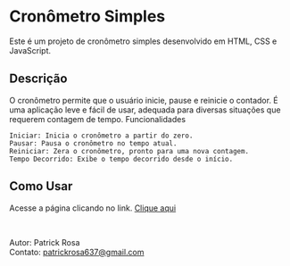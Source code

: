 <h1>Cronômetro Simples</h1>

Este é um projeto de cronômetro simples desenvolvido em HTML, CSS e JavaScript.


<h2>Descrição </h2>

O cronômetro permite que o usuário inicie, pause e reinicie o contador. É uma aplicação leve e fácil de usar, adequada para diversas situações que requerem contagem de tempo.
Funcionalidades

    Iniciar: Inicia o cronômetro a partir do zero.
    Pausar: Pausa o cronômetro no tempo atual.
    Reiniciar: Zera o cronômetro, pronto para uma nova contagem.
    Tempo Decorrido: Exibe o tempo decorrido desde o início.

<h2>Como Usar </h2>
<p>Acesse a página clicando no link.
<a href="https://patrickrosa1.github.io/Projeto/"> Clique aqui </a>
  </p>
  <br> 
  
Autor: Patrick Rosa <br>
Contato: patrickrosa637@gmail.com 
